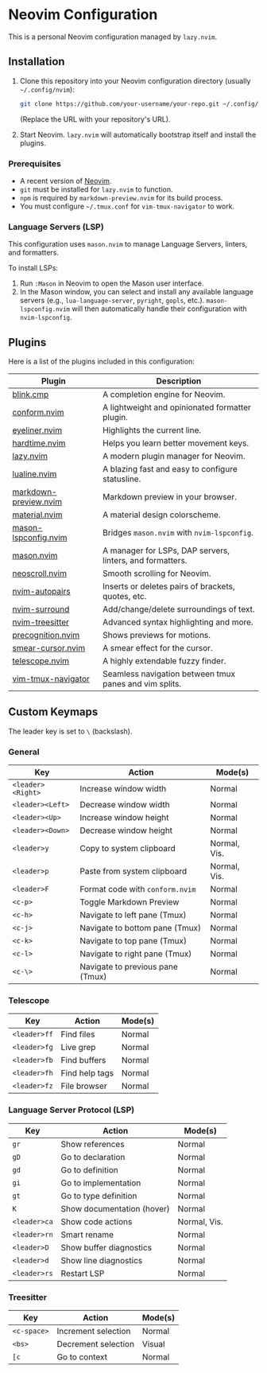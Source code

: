 # Neovim Configuration

This is a personal Neovim configuration managed by `lazy.nvim`.

## Installation

1.  Clone this repository into your Neovim configuration directory (usually `~/.config/nvim`):
    ```bash
    git clone https://github.com/your-username/your-repo.git ~/.config/nvim
    ```
    (Replace the URL with your repository's URL).

2.  Start Neovim. `lazy.nvim` will automatically bootstrap itself and install the plugins.

### Prerequisites

-   A recent version of [Neovim](https://github.com/neovim/neovim/wiki/Installing-Neovim).
-   `git` must be installed for `lazy.nvim` to function.
-   `npm` is required by `markdown-preview.nvim` for its build process.
-   You must configure `~/.tmux.conf` for `vim-tmux-navigator` to work.

### Language Servers (LSP)

This configuration uses `mason.nvim` to manage Language Servers, linters, and formatters.

To install LSPs:
1.  Run `:Mason` in Neovim to open the Mason user interface.
2.  In the Mason window, you can select and install any available language servers (e.g., `lua-language-server`, `pyright`, `gopls`, etc.). `mason-lspconfig.nvim` will then automatically handle their configuration with `nvim-lspconfig`.

## Plugins

Here is a list of the plugins included in this configuration:

| Plugin                                     | Description                                                    |
| ------------------------------------------ | -------------------------------------------------------------- |
| [blink.cmp](https://github.com/saghen/blink.cmp) | A completion engine for Neovim.                                |
| [conform.nvim](https://github.com/stevearc/conform.nvim) | A lightweight and opinionated formatter plugin.                |
| [eyeliner.nvim](https://github.com/jinh0/eyeliner.nvim) | Highlights the current line.                                   |
| [hardtime.nvim](https://github.com/m4xshen/hardtime.nvim) | Helps you learn better movement keys.                          |
| [lazy.nvim](https://github.com/folke/lazy.nvim) | A modern plugin manager for Neovim.                            |
| [lualine.nvim](https://github.com/nvim-lualine/lualine.nvim) | A blazing fast and easy to configure statusline.               |
| [markdown-preview.nvim](https://github.com/iamcco/markdown-preview.nvim) | Markdown preview in your browser.                              |
| [material.nvim](https://github.com/marko-cerovac/material.nvim) | A material design colorscheme.                                 |
| [mason-lspconfig.nvim](https://github.com/mason-org/mason-lspconfig.nvim) | Bridges `mason.nvim` with `nvim-lspconfig`.                    |
| [mason.nvim](https://github.com/mason-org/mason.nvim) | A manager for LSPs, DAP servers, linters, and formatters.      |
| [neoscroll.nvim](https://github.com/karb94/neoscroll.nvim) | Smooth scrolling for Neovim.                                   |
| [nvim-autopairs](https://github.com/windwp/nvim-autopairs) | Inserts or deletes pairs of brackets, quotes, etc.             |
| [nvim-surround](https://github.com/kylechui/nvim-surround) | Add/change/delete surroundings of text.                        |
| [nvim-treesitter](https://github.com/nvim-treesitter/nvim-treesitter) | Advanced syntax highlighting and more.                         |
| [precognition.nvim](https://github.com/tris203/precognition.nvim) | Shows previews for motions.                                    |
| [smear-cursor.nvim](https://github.com/sphamba/smear-cursor.nvim) | A smear effect for the cursor.                                 |
| [telescope.nvim](https://github.com/nvim-telescope/telescope.nvim) | A highly extendable fuzzy finder.                              |
| [vim-tmux-navigator](https://github.com/christoomey/vim-tmux-navigator) | Seamless navigation between tmux panes and vim splits.         |

## Custom Keymaps

The leader key is set to `\` (backslash).

### General

| Key                 | Action                             | Mode(s)      |
| ------------------- | ---------------------------------- | ------------ |
| `<leader><Right>`   | Increase window width              | Normal       |
| `<leader><Left>`    | Decrease window width              | Normal       |
| `<leader><Up>`      | Increase window height             | Normal       |
| `<leader><Down>`    | Decrease window height             | Normal       |
| `<leader>y`         | Copy to system clipboard           | Normal, Vis. |
| `<leader>p`         | Paste from system clipboard        | Normal, Vis. |
| `<leader>F`         | Format code with `conform.nvim`    | Normal       |
| `<c-p>`             | Toggle Markdown Preview            | Normal       |
| `<c-h>`             | Navigate to left pane (Tmux)       | Normal       |
| `<c-j>`             | Navigate to bottom pane (Tmux)     | Normal       |
| `<c-k>`             | Navigate to top pane (Tmux)        | Normal       |
| `<c-l>`             | Navigate to right pane (Tmux)      | Normal       |
| `<c-\>`             | Navigate to previous pane (Tmux)   | Normal       |

### Telescope

| Key                 | Action                             | Mode(s)      |
| ------------------- | ---------------------------------- | ------------ |
| `<leader>ff`        | Find files                         | Normal       |
| `<leader>fg`        | Live grep                          | Normal       |
| `<leader>fb`        | Find buffers                       | Normal       |
| `<leader>fh`        | Find help tags                     | Normal       |
| `<leader>fz`        | File browser                       | Normal       |

### Language Server Protocol (LSP)

| Key                 | Action                             | Mode(s)      |
| ------------------- | ---------------------------------- | ------------ |
| `gr`                | Show references                    | Normal       |
| `gD`                | Go to declaration                  | Normal       |
| `gd`                | Go to definition                   | Normal       |
| `gi`                | Go to implementation               | Normal       |
| `gt`                | Go to type definition              | Normal       |
| `K`                 | Show documentation (hover)         | Normal       |
| `<leader>ca`        | Show code actions                  | Normal, Vis. |
| `<leader>rn`        | Smart rename                       | Normal       |
| `<leader>D`         | Show buffer diagnostics            | Normal       |
| `<leader>d`         | Show line diagnostics              | Normal       |
| `<leader>rs`        | Restart LSP                        | Normal       |

### Treesitter

| Key                 | Action                             | Mode(s)      |
| ------------------- | ---------------------------------- | ------------ |
| `<c-space>`         | Increment selection                | Normal       |
| `<bs>`              | Decrement selection                | Visual       |
| `[c`                | Go to context                      | Normal       |
